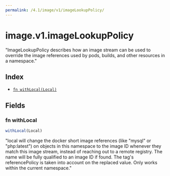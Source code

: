```yaml
---
permalink: /4.1/image/v1/imageLookupPolicy/
---
```


# image.v1.imageLookupPolicy

"ImageLookupPolicy describes how an image stream can be used to override the image references used by pods, builds, and other resources in a namespace."

## Index

* [`fn withLocal(Local)`](#fn-withlocal)

## Fields

### fn withLocal

```ts
withLocal(Local)
```

"local will change the docker short image references (like \"mysql\" or \"php:latest\") on objects in this namespace to the image ID whenever they match this image stream, instead of reaching out to a remote registry. The name will be fully qualified to an image ID if found. The tag's referencePolicy is taken into account on the replaced value. Only works within the current namespace."